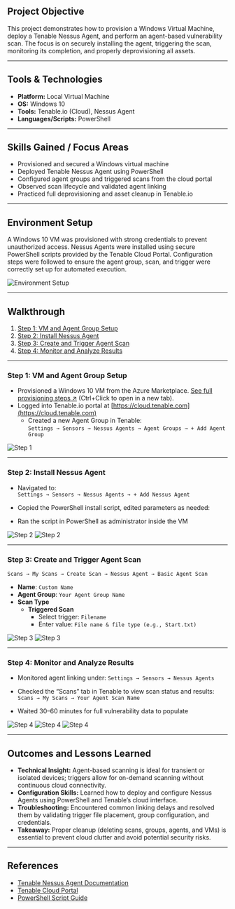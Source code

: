<p align="center"
  <a href="https://github.com/Samuel-Cavada" target="_blank"
    <img src="https://img.shields.io/badge/Back_to_Main_Page-000000?style=for-the-badge&logo=github&logoColor=white" alt="Back to Main Page"/
  </a
</p

<h1 align="center"Windows VM Agent-Based Vulnerability Scanning with Tenable</h1

<p align="center"
  <img src="https://img.shields.io/badge/Platform-Local%20VM-0078D4?style=for-the-badge&logo=microsoft&logoColor=white" alt="Cloud Platform" /
  <img src="https://img.shields.io/badge/OS-Windows%2010-0078D6?style=for-the-badge&logo=windows&logoColor=white" alt="OS" /
  <img src="https://img.shields.io/badge/Tool-Tenable.io-00B388?style=for-the-badge&logo=tenable&logoColor=white" alt="Tool" /
  <img src="https://img.shields.io/badge/Focus-Agent%20Based%20Scanning-orange?style=for-the-badge" alt="Focus Area" /
</p

---

## Project Objective
 This project demonstrates how to provision a Windows Virtual Machine, deploy a Tenable Nessus Agent, and perform an agent-based vulnerability scan. The focus is on securely installing the agent, triggering the scan, monitoring its completion, and properly deprovisioning all assets.

---

## Tools & Technologies
- **Platform:** Local Virtual Machine
- **OS:** Windows 10
- **Tools:** Tenable.io (Cloud), Nessus Agent
- **Languages/Scripts:** PowerShell

---

## Skills Gained / Focus Areas
- Provisioned and secured a Windows virtual machine
- Deployed Tenable Nessus Agent using PowerShell
- Configured agent groups and triggered scans from the cloud portal
- Observed scan lifecycle and validated agent linking
- Practiced full deprovisioning and asset cleanup in Tenable.io

---

## Environment Setup
 A Windows 10 VM was provisioned with strong credentials to prevent unauthorized access. Nessus Agents were installed using secure PowerShell scripts provided by the Tenable Cloud Portal. Configuration steps were followed to ensure the agent group, scan, and trigger were correctly set up for automated execution.

![Environment Setup](https://github.com/Samuel-Cavada/Agent-Based-Monitoring-Windows/blob/main/images/ABMW1.png)

---

## Walkthrough
1. [Step 1: VM and Agent Group Setup](#step-1-vm-and-agent-group-setup)
2. [Step 2: Install Nessus Agent](#step-2-install-nessus-agent)
3. [Step 3: Create and Trigger Agent Scan](#step-3-create-and-trigger-agent-scan)
4. [Step 4: Monitor and Analyze Results](#step-4-monitor-and-analyze-results)

---

### Step 1: VM and Agent Group Setup
 - Provisioned a Windows 10 VM from the Azure Marketplace. [See full provisioning steps ↗](https://github.com/Samuel-Cavada/Azure-VM-Build) (Ctrl+Click to open in a new tab).
 - Logged into Tenable.io portal at [https://cloud.tenable.com](https://cloud.tenable.com)
   - Created a new Agent Group in Tenable:  
      `Settings → Sensors → Nessus Agents → Agent Groups → + Add Agent Group`

![Step 1](https://github.com/Samuel-Cavada/Agent-Based-Monitoring-Windows/blob/main/images/ABMW5.png)

---

### Step 2: Install Nessus Agent
 - Navigated to:  
  `Settings → Sensors → Nessus Agents → + Add Nessus Agent`
 - Copied the PowerShell install script, edited parameters as needed:

 - Ran the script in PowerShell as administrator inside the VM

![Step 2](https://github.com/Samuel-Cavada/Agent-Based-Monitoring-Windows/blob/main/images/ABMW13.png)
![Step 2](https://github.com/Samuel-Cavada/Agent-Based-Monitoring-Windows/blob/main/images/ABMW18.png)


---

### Step 3: Create and Trigger Agent Scan
`Scans → My Scans → Create Scan → Nessus Agent → Basic Agent Scan`

- **Name**: `Custom Name`
- **Agent Group**: `Your Agent Group Name`
- **Scan Type**  
  - **Triggered Scan**  
    - Select trigger: `Filename`  
    - Enter value: `File name & file type (e.g., Start.txt)`

![Step 3](https://github.com/Samuel-Cavada/Agent-Based-Monitoring-Windows/blob/main/images/ABMW10.png)
![Step 3](https://github.com/Samuel-Cavada/Agent-Based-Monitoring-Windows/blob/main/images/ABMW20.png)


---

### Step 4: Monitor and Analyze Results
- Monitored agent linking under:
  `Settings → Sensors → Nessus Agents`
- Checked the “Scans” tab in Tenable to view scan status and results:  
  `Scans → My Scans → Your Agent Scan Name`

- Waited 30–60 minutes for full vulnerability data to populate

![Step 4](https://github.com/Samuel-Cavada/Agent-Based-Monitoring-Windows/blob/main/images/ABMW23.png)
![Step 4](https://github.com/Samuel-Cavada/Agent-Based-Monitoring-Linux/blob/main/images/ABMW24.png)
![Step 4](https://github.com/Samuel-Cavada/Agent-Based-Monitoring-Windows/blob/main/images/ABMW24.png)

---

## Outcomes and Lessons Learned
- **Technical Insight:** Agent-based scanning is ideal for transient or isolated devices; triggers allow for on-demand scanning without continuous cloud connectivity.
- **Configuration Skills:** Learned how to deploy and configure Nessus Agents using PowerShell and Tenable’s cloud interface.
- **Troubleshooting:** Encountered common linking delays and resolved them by validating trigger file placement, group configuration, and credentials.
- **Takeaway:** Proper cleanup (deleting scans, groups, agents, and VMs) is essential to prevent cloud clutter and avoid potential security risks.

---

## References
- [Tenable Nessus Agent Documentation](https://docs.tenable.com/nessus/agent)
- [Tenable Cloud Portal](https://cloud.tenable.com/)
- [PowerShell Script Guide](https://docs.tenable.com/cloud/Content/NessusAgents/Install.htm)
